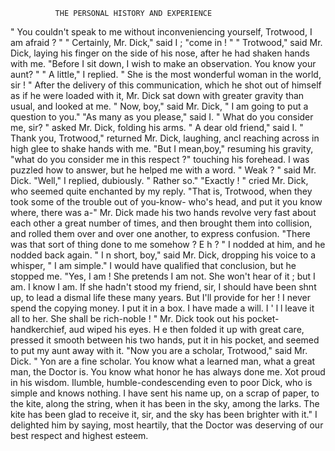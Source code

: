               THE PERSONAL HISTORY AND EXPERIENCE

  " You couldn't speak to me without inconveniencing yourself, Trotwood,
I am afraid ? "
  " Certainly, Mr. Dick," said I ; "come in ! "
  " Trotwood," said Mr. Dick, laying his finger on the side of his nose,
after he had shaken hands with me. "Before I sit down, I wish to make
an observation. You know your aunt? "
    " A little," I replied.
    " She is the most wonderful woman in the world, sir ! "
   After the delivery of this communication, which he shot out of himself
as if he were loaded with it, Mr. Dick sat down with greater gravity than
usual, and looked at me.
    " Now, boy," said Mr. Dick, " I am going to put a question to you."
    "As many as you please," said I.
    " What do you consider me, sir? " asked Mr. Dick, folding his arms.
    " A dear old friend," said I.
   " Thank you, Trotwood," returned Mr. Dick, laughing, ancl reaching
across in high glee to shake hands with me. "But I mean,boy," resuming his
gravity, "what do you consider me in this respect ?" touching his forehead.
   I was puzzled how to answer, but he helped me with a word.
    " Weak ? " said Mr. Dick.
    "Well," I replied, dubiously. " Rather so."
    "Exactly ! " cried Mr. Dick, who seemed quite enchanted by my reply.
"That is, Trotwood, when they took some of the trouble out of you-know-
who's head, and put it you know where, there was a-"              Mr. Dick
made his two hands revolve very fast about each other a great number of
times, and then brought them into collision, and rolled them over and
over one another, to express confusion. "There was that sort of thing
done to me somehow ? E h ? "
    I nodded at him, and he nodded back again.
    " I n short, boy," said Mr. Dick, dropping his voice to a whisper, " I
am simple."
    I would have qualified that conclusion, but he stopped me.
    "Yes, I am ! She pretends I am not. She won't hear of it ; but I
am. I know I am. If she hadn't stood my friend, sir, I should have
been shnt up, to lead a dismal life these many years. But I'll provide
for her ! I never spend the copying money. I put it in a box. I have
made a will. I ' l l leave it all to her. She shall be rich-noble ! "
    Mr. Dick took out his pocket-handkerchief, aud wiped his eyes. H e
then folded it up with great care, pressed it smooth between his two
hands, put it in his pocket, and seemed to put my aunt away with it.
    "Now you are a scholar, Trotwood," said Mr. Dick. " Yon are a fine
scholar. You know what a learned man, what a great man, the Doctor is.
You know what honor he has always done me. Xot proud in his wisdom.
Ilumble, humble-condescending even to poor Dick, who is simple and
knows nothing. I have sent his name up, on a scrap of paper, to the
kite, along the string, when it has been in the sky, among the larks.
The kite has been glad to receive it, sir, and the sky has been brighter
with it."
    I delighted him by saying, most heartily, that the Doctor was deserving
 of our best respect and highest esteem.
